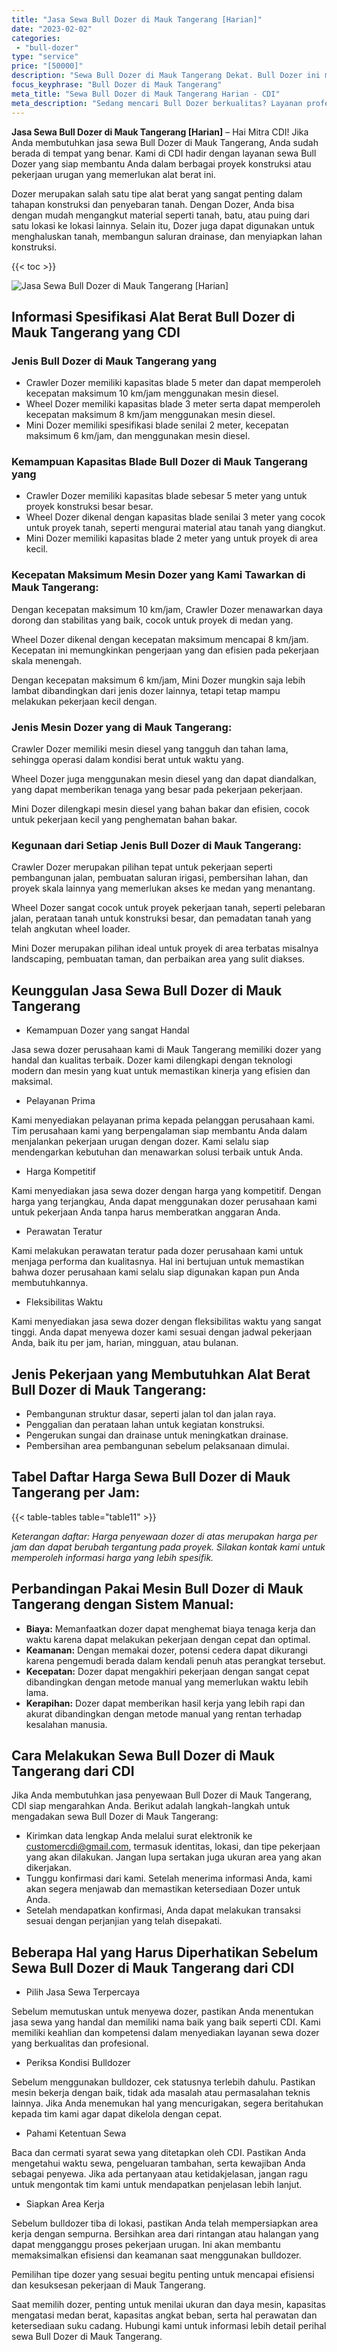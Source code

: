 ```yaml
---
title: "Jasa Sewa Bull Dozer di Mauk Tangerang [Harian]"
date: "2023-02-02"
categories:
 - "bull-dozer"
type: "service"
price: "[50000]"
description: "Sewa Bull Dozer di Mauk Tangerang Dekat. Bull Dozer ini menjadi solusi utama dalam proyek pembangunan sebagai peralatan konstruksi powerful dan efisien. Hubungi kami untuk informasi lebih detail."
focus_keyphrase: "Bull Dozer di Mauk Tangerang"
meta_title: "Sewa Bull Dozer di Mauk Tangerang Harian - CDI"
meta_description: "Sedang mencari Bull Dozer berkualitas? Layanan profesional kami siap melayani dengan harga kompetitif. Segera hubungi kami."
---
```


**Jasa Sewa Bull Dozer di Mauk Tangerang [Harian]** – Hai Mitra CDI! Jika Anda membutuhkan jasa sewa Bull Dozer di Mauk Tangerang, Anda sudah berada di tempat yang benar. Kami di CDI hadir dengan layanan sewa Bull Dozer yang siap membantu Anda dalam berbagai proyek konstruksi atau pekerjaan urugan yang memerlukan alat berat ini.

Dozer merupakan salah satu tipe alat berat yang sangat penting dalam tahapan konstruksi dan penyebaran tanah. Dengan Dozer, Anda bisa dengan mudah mengangkut material seperti tanah, batu, atau puing dari satu lokasi ke lokasi lainnya. Selain itu, Dozer juga dapat digunakan untuk menghaluskan tanah, membangun saluran drainase, dan menyiapkan lahan konstruksi.

{{< toc >}}

![Jasa Sewa Bull Dozer di Mauk Tangerang [Harian]](/images/bull-dozer/bull-dozer-07.jpg)

## Informasi Spesifikasi Alat Berat Bull Dozer di Mauk Tangerang yang CDI

### Jenis Bull Dozer di Mauk Tangerang yang

*   Crawler Dozer memiliki kapasitas blade 5 meter dan dapat memperoleh kecepatan maksimum 10 km/jam menggunakan mesin diesel.
*   Wheel Dozer memiliki kapasitas blade 3 meter serta dapat memperoleh kecepatan maksimum 8 km/jam menggunakan mesin diesel.
*   Mini Dozer memiliki spesifikasi blade senilai 2 meter, kecepatan maksimum 6 km/jam, dan menggunakan mesin diesel.

### Kemampuan Kapasitas Blade Bull Dozer di Mauk Tangerang yang

*   Crawler Dozer memiliki kapasitas blade sebesar 5 meter yang untuk proyek konstruksi besar besar.
*   Wheel Dozer dikenal dengan kapasitas blade senilai 3 meter yang cocok untuk proyek tanah, seperti mengurai material atau tanah yang diangkut.
*   Mini Dozer memiliki kapasitas blade 2 meter yang untuk proyek di area kecil.

### Kecepatan Maksimum Mesin Dozer yang Kami Tawarkan di Mauk Tangerang:

Dengan kecepatan maksimum 10 km/jam, Crawler Dozer menawarkan daya dorong dan stabilitas yang baik, cocok untuk proyek di medan yang.

Wheel Dozer dikenal dengan kecepatan maksimum mencapai 8 km/jam. Kecepatan ini memungkinkan pengerjaan yang dan efisien pada pekerjaan skala menengah.

Dengan kecepatan maksimum 6 km/jam, Mini Dozer mungkin saja lebih lambat dibandingkan dari jenis dozer lainnya, tetapi tetap mampu melakukan pekerjaan kecil dengan.

### Jenis Mesin Dozer yang di Mauk Tangerang:

Crawler Dozer memiliki mesin diesel yang tangguh dan tahan lama, sehingga operasi dalam kondisi berat untuk waktu yang.

Wheel Dozer juga menggunakan mesin diesel yang dan dapat diandalkan, yang dapat memberikan tenaga yang besar pada pekerjaan pekerjaan.

Mini Dozer dilengkapi mesin diesel yang bahan bakar dan efisien, cocok untuk pekerjaan kecil yang penghematan bahan bakar.

### Kegunaan dari Setiap Jenis Bull Dozer di Mauk Tangerang:

Crawler Dozer merupakan pilihan tepat untuk pekerjaan seperti pembangunan jalan, pembuatan saluran irigasi, pembersihan lahan, dan proyek skala lainnya yang memerlukan akses ke medan yang menantang.

Wheel Dozer sangat cocok untuk proyek pekerjaan tanah, seperti pelebaran jalan, perataan tanah untuk konstruksi besar, dan pemadatan tanah yang telah angkutan wheel loader.

Mini Dozer merupakan pilihan ideal untuk proyek di area terbatas misalnya landscaping, pembuatan taman, dan perbaikan area yang sulit diakses.

## Keunggulan Jasa Sewa Bull Dozer di Mauk Tangerang

*   Kemampuan Dozer yang sangat Handal

Jasa sewa dozer perusahaan kami di Mauk Tangerang memiliki dozer yang handal dan kualitas terbaik. Dozer kami dilengkapi dengan teknologi modern dan mesin yang kuat untuk memastikan kinerja yang efisien dan maksimal.
*   Pelayanan Prima

Kami menyediakan pelayanan prima kepada pelanggan perusahaan kami. Tim perusahaan kami yang berpengalaman siap membantu Anda dalam menjalankan pekerjaan urugan dengan dozer. Kami selalu siap mendengarkan kebutuhan dan menawarkan solusi terbaik untuk Anda.
*   Harga Kompetitif

Kami menyediakan jasa sewa dozer dengan harga yang kompetitif. Dengan harga yang terjangkau, Anda dapat menggunakan dozer perusahaan kami untuk pekerjaan Anda tanpa harus memberatkan anggaran Anda.
*   Perawatan Teratur

Kami melakukan perawatan teratur pada dozer perusahaan kami untuk menjaga performa dan kualitasnya. Hal ini bertujuan untuk memastikan bahwa dozer perusahaan kami selalu siap digunakan kapan pun Anda membutuhkannya.
*   Fleksibilitas Waktu

Kami menyediakan jasa sewa dozer dengan fleksibilitas waktu yang sangat tinggi. Anda dapat menyewa dozer kami sesuai dengan jadwal pekerjaan Anda, baik itu per jam, harian, mingguan, atau bulanan.

## Jenis Pekerjaan yang Membutuhkan Alat Berat Bull Dozer di Mauk Tangerang:

*   Pembangunan struktur dasar, seperti jalan tol dan jalan raya.
*   Penggalian dan perataan lahan untuk kegiatan konstruksi.
*   Pengerukan sungai dan drainase untuk meningkatkan drainase.
*   Pembersihan area pembangunan sebelum pelaksanaan dimulai.

## Tabel Daftar Harga Sewa Bull Dozer di Mauk Tangerang per Jam:

{{< table-tables table="table11" >}}

_Keterangan daftar: Harga penyewaan dozer di atas merupakan harga per jam dan dapat berubah tergantung pada proyek. Silakan kontak kami untuk memperoleh informasi harga yang lebih spesifik._

## Perbandingan Pakai Mesin Bull Dozer di Mauk Tangerang dengan Sistem Manual:

*   **Biaya:** Memanfaatkan dozer dapat menghemat biaya tenaga kerja dan waktu karena dapat melakukan pekerjaan dengan cepat dan optimal.
*   **Keamanan:** Dengan memakai dozer, potensi cedera dapat dikurangi karena pengemudi berada dalam kendali penuh atas perangkat tersebut.
*   **Kecepatan:** Dozer dapat mengakhiri pekerjaan dengan sangat cepat dibandingkan dengan metode manual yang memerlukan waktu lebih lama.
*   **Kerapihan:** Dozer dapat memberikan hasil kerja yang lebih rapi dan akurat dibandingkan dengan metode manual yang rentan terhadap kesalahan manusia.

## Cara Melakukan Sewa Bull Dozer di Mauk Tangerang dari CDI

Jika Anda membutuhkan jasa penyewaan Bull Dozer di Mauk Tangerang, CDI siap mengarahkan Anda. Berikut adalah langkah-langkah untuk mengadakan sewa Bull Dozer di Mauk Tangerang:

*   Kirimkan data lengkap Anda melalui surat elektronik ke customercdi@gmail.com, termasuk identitas, lokasi, dan tipe pekerjaan yang akan dilakukan. Jangan lupa sertakan juga ukuran area yang akan dikerjakan.
*   Tunggu konfirmasi dari kami. Setelah menerima informasi Anda, kami akan segera menjawab dan memastikan ketersediaan Dozer untuk Anda.
*   Setelah mendapatkan konfirmasi, Anda dapat melakukan transaksi sesuai dengan perjanjian yang telah disepakati.

## Beberapa Hal yang Harus Diperhatikan Sebelum Sewa Bull Dozer di Mauk Tangerang dari CDI

*   Pilih Jasa Sewa Terpercaya

Sebelum memutuskan untuk menyewa dozer, pastikan Anda menentukan jasa sewa yang handal dan memiliki nama baik yang baik seperti CDI. Kami memiliki keahlian dan kompetensi dalam menyediakan layanan sewa dozer yang berkualitas dan profesional.
*   Periksa Kondisi Bulldozer

Sebelum menggunakan bulldozer, cek statusnya terlebih dahulu. Pastikan mesin bekerja dengan baik, tidak ada masalah atau permasalahan teknis lainnya. Jika Anda menemukan hal yang mencurigakan, segera beritahukan kepada tim kami agar dapat dikelola dengan cepat.
*   Pahami Ketentuan Sewa

Baca dan cermati syarat sewa yang ditetapkan oleh CDI. Pastikan Anda mengetahui waktu sewa, pengeluaran tambahan, serta kewajiban Anda sebagai penyewa. Jika ada pertanyaan atau ketidakjelasan, jangan ragu untuk mengontak tim kami untuk mendapatkan penjelasan lebih lanjut.
*   Siapkan Area Kerja

Sebelum bulldozer tiba di lokasi, pastikan Anda telah mempersiapkan area kerja dengan sempurna. Bersihkan area dari rintangan atau halangan yang dapat mengganggu proses pekerjaan urugan. Ini akan membantu memaksimalkan efisiensi dan keamanan saat menggunakan bulldozer.

Pemilihan tipe dozer yang sesuai begitu penting untuk mencapai efisiensi dan kesuksesan pekerjaan di Mauk Tangerang.

Saat memilih dozer, penting untuk menilai ukuran dan daya mesin, kapasitas mengatasi medan berat, kapasitas angkat beban, serta hal perawatan dan ketersediaan suku cadang. Hubungi kami untuk informasi lebih detail perihal sewa Bull Dozer di Mauk Tangerang.